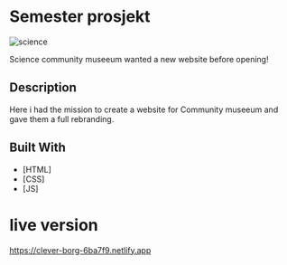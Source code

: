 # Semester prosjekt

![science](https://user-images.githubusercontent.com/91872558/173451888-10babe2f-0315-4405-9efd-b5874d82519e.png)


Science community museeum wanted a new website before opening!


## Description
Here i had the mission to create a website for Community museeum and gave them a full rebranding.

## Built With


- [HTML]
- [CSS]
- [JS]


# live version
https://clever-borg-6ba7f9.netlify.app
